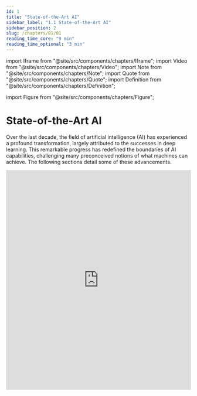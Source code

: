 ```yaml
---
id: 1
title: "State-of-the-Art AI"
sidebar_label: "1.1 State-of-the-Art AI"
sidebar_position: 2
slug: /chapters/01/01
reading_time_core: "9 min"
reading_time_optional: "3 min"
---
```

import Iframe from "@site/src/components/chapters/Iframe";
import Video from "@site/src/components/chapters/Video";
import Note from "@site/src/components/chapters/Note";
import Quote from "@site/src/components/chapters/Quote";
import Definition from "@site/src/components/chapters/Definition";

import Figure from "@site/src/components/chapters/Figure";

# State-of-the-Art AI

Over the last decade, the field of artificial intelligence (AI) has experienced a profound transformation, largely attributed to the successes in deep learning. This remarkable progress has redefined the boundaries of AI capabilities, challenging many preconceived notions of what machines can achieve. The following sections detail some of these advancements.

<Iframe src="https://ourworldindata.org/grapher/test-scores-ai-capabilities-relative-human-performance?country=Handwriting+recognition~Speech+recognition~Image+recognition~Reading+comprehension~Language+understanding~Predictive+reasoning~Code+generation~Complex+reasoning~General+knowledge+tests~Nuanced+language+interpretation~Math+problem-solving~Reading+comprehension+with+unanswerable+questions&tab=chart" width="100%" height="600px" loading="lazy" allow="web-share; clipboard-write" frameBorder="0" number="1" label="1.1" caption="Test scores of various AI capabilities relative to human performance. ([Giattino et al., 2023](https://ourworldindata.org/artificial-intelligence))" />

Once a benchmark is published, it takes less and less time to solve it. This can illustrate the accelerating progress in AI and how quickly AI benchmarks are "saturating", and starting to surpass human performance on a variety of tasks. ([Our World in Data, 2023](https://ourworldindata.org/grapher/test-scores-ai-capabilities-relative-human-performance?country=Handwriting+recognition~Speech+recognition~Image+recognition~Reading+comprehension~Language+understanding~Predictive+reasoning~Code+generation~Complex+reasoning~General+knowledge+tests~Nuanced+language+interpretation~Math+problem-solving~Reading+comprehension+with+unanswerable+questions))

<Iframe src="https://ourworldindata.org/grapher/domain-notable-artificial-intelligence-systems?tab=chart" width="100%" height="600px" loading="lazy" allow="web-share; clipboard-write" frameBorder="0" number="2" label="1.2" caption="Notable AI systems (by domain) ([Giattino et al., 2023](https://ourworldindata.org/artificial-intelligence))" />

## Language {#01}

<Iframe src="https://ourworldindata.org/grapher/ai-performance-coding-math-knowledge-tests?tab=chart" width="100%" height="600px" loading="lazy" allow="web-share; clipboard-write" frameBorder="0" number="3" label="1.3" caption="Benchmark performance on coding, math and language. ([Giattino et al., 2023](https://ourworldindata.org/artificial-intelligence))" />

**Language-based tasks.** There have been transformative changes in sequence and language-based tasks, primarily through the development of large language models (LLMs). Early language models in 2018 struggled to construct coherent sentences. The evolution from these to the advanced capabilities of GPT-3 (Generative Pre-Trained Transformer) and ChatGPT within less than 5 years is remarkable. These models demonstrate not only an improved capacity for generating text but also for responding to complex queries with nuanced, common-sense reasoning. Their performance in various question-answering tasks, including those requiring strategic thinking, has been particularly impressive.

In contrast with the text-only GPT-3 and follow-ups, GPT-4 is multimodal: it was trained on both text and images. This means that it can now not only generate text based on images but has also gained some other capabilities. GPT-4 saw an upgraded context window with up to 32k tokens (tokens ≈ words). The short-term memory limit of an LLM can be thought of as the model's ability to retain information from previous tokens within a certain context window. GPT-4 is trained via next-token prediction (autoregressive self-supervised learning). In 2018 GPT-1 was barely able to count to 10, while in 2024 GPT-4 can implement complex programmatic functions among other things.

<Figure src="./img/CAe_Image_2.png" alt="Enter image alt description" number="2" label="1.2" caption="A list of ‘Nowhere near solved’ [...] issues in AI, from ‘A brief history of AI’, published in January 2021 ([Wooldridge, 2021](https://www.amazon.com/Brief-History-Artificial-Intelligence-Where/dp/1250770742)). They also say: ‘At present, we have no idea how to get computers to do the tasks at the bottom of the list’. But everything in the category ‘Nowhere near solved’ has been solved by GPT-4 ([Bubeck et al., 2023](https://arxiv.org/abs/2303.12712)), except human-level general intelligence." />

**Scaling.** Remarkably, GPT-4 is trained using roughly the same methods as GPT-1, 2, and 3. The only significant difference is the size of the model and the data given to it during training. The size of the model has gone from 1.5B parameters to hundreds of billions of parameters, and datasets have become similarly larger and more diverse.

<Figure src="./img/uW1_Image_3.png" alt="Enter image alt description" number="3" label="1.3" caption="How fast is AI Improving? ([AI Digest, 2023](https://theaidigest.org/progress-and-dangers))" />

We have observed that just an expansion in scale has contributed to enhanced performance. This includes improvements in the ability to generate contextually appropriate responses, and highly diverse text across a range of domains. It has also contributed to overall improved understanding, and coherence. Most of those advances in the GPT series come from increasing the size and computation power behind the models, rather than fundamental shifts in architecture or training.

Here are some of the capabilities that have been emerging in the last few years:

- **Few-shot and Zero-shot Learning.** The model's proficiency at understanding and executing tasks with minimal or no prior examples. 'Few-shot' means accomplishing the task after having seen a few examples in the context window, while 'Zero-shot' indicates performing the task without any specific examples ([Anthropic, 2022](https://transformer-circuits.pub/2022/in-context-learning-and-induction-heads/index.html)). This also includes induction capabilities, i.e. identifying patterns and generalizing rules not present in the training, but only present in the current context window ([Brown et al., 2020](https://arxiv.org/abs/2005.14165)).

- **Metacognition.** This refers to the ability to recognize its own knowledge and limitations, for example, being able to know the probability of the truth of something ([Kadavath, 2022](https://arxiv.org/abs/2207.05221)).

- **Theory of Mind.** The capability to attribute mental states to itself and others, which helps in predicting human behaviors and responses for more nuanced interactions ([Kosinski 2023](https://arxiv.org/abs/2302.02083); [Xu et al., 2024](https://arxiv.org/abs/2402.06044)).

- **Tool Use.** Being able to interact with external tools, like using a calculator or browsing the internet, expanding its problem-solving abilities ([Qin et al., 2023](https://arxiv.org/abs/2307.16789)).

- **Self-correction.** The model's ability to identify and correct its own mistakes, which is crucial for improving the accuracy of AI-generated content ([Shinn et al., 2023](https://arxiv.org/abs/2303.11366)).

<Figure src="./img/vR6_Image_4.png" alt="Enter image alt description" number="4" label="1.4" caption="An example of a mathematical problem solved by GPT-4 using Chain of Thought (CoT) ([Bubeck et al., 2023](https://arxiv.org/abs/2303.12712))." />

- **Reasoning.** The advancements in LLMs have also led to significant improvements in the ability to process and generate logical chains of thought and reasoning. This is particularly important in problem-solving tasks where a straightforward answer isn't immediately available, and a step-by-step reasoning process is required. ([Bubeck et al., 2023](https://arxiv.org/abs/2303.12712))

- **Programming ability.** In coding, AI models have progressed from basic code autocompletion to writing sophisticated, functional programs.

- **Scientific & Mathematical ability.** In mathematics, AI's have assisted in the subfield of automatic theorem proving for decades. Today's models continue to assist in solving complex problems. AI can even achieve a gold medal level in the mathematical Olympiad by solving geometry problems ([Trinh et al., 2024](https://www.nature.com/articles/s41586-023-06747-5)).

<Figure src="./img/gKd_Image_5.png" alt="Enter image alt description" number="5" label="1.5" caption="Note also the large jump from GPT-3.5 to GPT-4 in human percentile on these tests, often from well below the median human to the very top of the human range. ([Aschenbrenner, 2024](https://situational-awareness.ai/from-gpt-4-to-agi/); [OpenAI, 2023](https://arxiv.org/abs/2303.08774)). Keep in mind that the jump from GPT-3 to GPT-4 was in a single year." />

## Image Generation {#02}

The leap forward in image generation is not just in accuracy, but also in the ability to handle complex, real-world images. The latter, particularly with the advent of Generative Adversarial Networks (GANs) in 2014, has shown an astounding rate of progress. The quality of images generated by AI has evolved from simple, blurry representations to highly detailed and creative scenes, often in response to intricate language prompts.

<Figure src="./img/dwX_Image_6.png" alt="Enter image alt description" number="6" label="1.6" caption="An example of state-of-the-art image recognition. The Segment Anything Model (SAM) by Meta’s FAIR (Fundamental AI Research) lab, can classify and segment visual data at highly precise levels. The detection is performed without the need to annotate images. ([Viso AI, 2024](https://viso.ai/deep-learning/segment-anything-model-sam-explained/); [Meta, 2023](https://ai.meta.com/research/publications/segment-anything/))" />

<Figure src="./img/PBp_Image_7.png" alt="Enter image alt description" number="7" label="1.7" caption="An example of the evolution of image generation. At the top left, starting from GANs (Generative Adversarial Networks) to the bottom right, an image from MidJourney V5." />

The rate of progress within a single year alone is quite astounding as is seen from the improvements between the V1 of the MidJourney image generation model in early 2022, to the V6 in December 2023.

<Figure src="./img/wh2_Image_8.png" alt="Enter image alt description" number="8" label="1.8" caption="MidJourney AI image generation over 2022-2023. Prompt: high-quality photography of a young Japanese woman smiling, backlighting, natural pale light, film camera, by Rinko Kawauchi, HDR ([Yap, 2024](https://goldpenguin.org/blog/midjourney-v1-to-v6-evolution/))." />

## Multi & Cross modality {#03}

AI systems are becoming increasingly multimodal. This means that they can process images, text, audio, vision, and robotics using the same model. So they are trained using multiple different "modes" and can translate between them after deployment.

**Cross-modality.** A model is called cross-modal when the input of a model is in one modality (e.g. text) and the output is in another modality (e.g. image). The section on computer vision showed fast progress between 2014 and 2020 in cross-modality. We went from text-to-image models only capable of generating black-and-white pixelated images of faces, to models capable of generating an image of any textual prompt. More examples of cross-modality include OpenAIs Whisper ([Radford et al., 2022](https://arxiv.org/abs/2212.04356)) which is capable of speech-to-text transcription.

**Multi-modality.** A model is called multi-modal when both the inputs and outputs of a model can be in more than one modality. E.g. audio-to-text, video-to-text, text-to-image, etc…

<Figure src="./img/I4u_Image_9.png" alt="Enter image alt description" number="9" label="1.9" caption="Image-to-text and text-to-image multimodality from the Flamingo model ([Alayrac et al., 2022](https://arxiv.org/abs/2204.14198))." />

DeepMind’s 2022 Flamingo model, could be "*rapidly adapted to various image/video understanding tasks*" and "*is also capable of multi-image visual dialogue*". ([Alayrac et al., 2022](https://arxiv.org/abs/2204.14198)) Similarly, DeepMind’s 2022 Gato model, was called a "Generalist Agent". It was a single network with the same weights which could "*play Atari, caption images, chat, stack blocks with a real robot arm, and much more*". ([Reed et al., 2022](https://arxiv.org/abs/2205.06175)) Continuing this trend, DeepMind’s 2023 Google Gemini model could be called a Large Multimodal Model (LMM). The paper described Gemini as "*natively multimodal*" and claimed to be able to "*seamlessly combine their capabilities across modalities (e.g. extracting information and spatial layout out of a table, a chart, or a figure) with the strong reasoning capabilities of a language model (e.g. its state-of-art-performance in math and coding)*"([Google, 2024](https://arxiv.org/abs/2312.11805))

## Robotics {#04}

<Iframe src="https://ourworldindata.org/grapher/annual-professional-service-robots-installed-by-area?tab=chart" width="100%" height="600px" loading="lazy" allow="web-share; clipboard-write" frameBorder="0" number="4" label="1.4" caption="Robots in use by service area ([Giattino et al., 2023](https://ourworldindata.org/artificial-intelligence))" />

The field of robotics has also been progressing alongside artificial intelligence. In this section, we provide a couple of examples where these two fields are merging, highlighting some robots using inspiration from machine learning techniques to make advancements.

<Figure src="./img/VZl_Image_9.png" alt="Enter image alt description" number="10" label="1.10" caption="Researchers used Model-Free Reinforcement Learning to automatically learn quadruped locomotion in only 20 minutes in the real world instead of in simulated environments. The Figure shows examples of learned gaits on a variety of real-world terrains ([Smith et al., 2022](https://arxiv.org/abs/2208.07860))." />

<Iframe src="https://ourworldindata.org/grapher/annual-industrial-robots-installed?tab=chart" width="100%" height="600px" loading="lazy" allow="web-share; clipboard-write" frameBorder="0" number="5" label="1.5" caption="Number of industrial robots in use grows every year. ([Giattino et al., 2023](https://ourworldindata.org/artificial-intelligence))" />

**Advances in robotics.** At the forefront of robotic advancements is PaLM-E, a general-purpose, embodied model with 562 billion parameters that integrates vision, language, and robot data for real-time manipulator control and excels in language tasks involving geospatial reasoning. ([Driess et al., 2023](https://arxiv.org/abs/2303.03378))

Simultaneously, developments in vision-language models have led to breakthroughs in fine-grained robot control, with models like RT-2 showing significant capabilities in object manipulation and multimodal reasoning. RT-2 demonstrates how we can use LLM-inspired prompting methods (chain-of-thought), to learn a self-contained model that can both plan long-horizon skill sequences and predict robot actions. ([Brohan et al., 2023](https://arxiv.org/abs/2307.15818))

Mobile ALOHA is another example of combining modern machine learning techniques with robotics. Trained using supervised behavioral cloning, the robot can autonomously perform complex tasks "*such as sauteing and serving a piece of shrimp, opening a two-door wall cabinet to store heavy cooking pots, calling and entering an elevator, and lightly rinsing a used pan using a kitchen faucet*" ([Fu et al., 2024](https://arxiv.org/abs/2401.02117)). Such advancements not only demonstrate the increasing sophistication and applicability of robotic systems but also highlight the potential for further groundbreaking developments in autonomous technologies.

<Figure src="./img/3A4_Image_10.png" alt="Enter image alt description" number="11" label="1.11" caption="DeepMinds RT-2 can both plan long-horizon skill sequences and predict robot actions using inspiration from LLM prompting techniques (chain-of-thought) ([Brohan et al., 2023](https://arxiv.org/abs/2307.15818))." />

<Video type="youtube" videoId="Sq1QZB5baNw" number="2" label="1.2" caption="Optional video showcasing one example of the current state of robotics." />

## Playing Games {#05}

**AI and board games.** AI has made continuous progress in game playing for decades. Starting from AIs beating the world champion at chess in 1997, Scrabble in 2006 to DeepMind’s AlphaGo in 2016 ([DeepMind, 2016](https://www.deepmind.com/research/highlighted-research/alphago)), which was good enough to defeat the world champion in the game of Go, a game assumed to be notoriously difficult for AI. Within a year, the next model AlphaGo Zero trained through self-play had mastered multiple games of Go, chess, and shogi reaching a superhuman level after less than three days of training ([Silver et al., 2017](https://arxiv.org/abs/1712.01815)).

**AI and video games.** We started using machine learning techniques on simple Atari games in 2013 ([Mnih et al. 2013](https://arxiv.org/abs/1312.5602)). By 2019, OpenAI Five defeated the world champions at DOTA2 ([OpenAI, 2019](https://openai.com/research/openai-five-defeats-dota-2-world-champions)), while in the same year, DeepMind’s AlphaStar beat professional esports players at StarCraft II ([DeepMind, 2019](https://deepmind.google/discover/blog/alphastar-mastering-the-real-time-strategy-game-starcraft-ii/)). Both these games require thousands of actions in a row at a high number of actions per minute. In 2020 DeepMind MuZero model, described as "*a significant step forward in the pursuit of general-purpose algorithms*" ([DeepMind, 2020](https://www.deepmind.com/blog/muzero-mastering-go-chess-shogi-and-atari-without-rules)), was capable of playing Atari games, Go, chess, and shogi without even being told the rules.

In recent years, AI's capability has extended to open-ended environments like Minecraft, showcasing an ability to perform complex sequences of actions. In strategy games, Meta’s Cicero displayed intricate strategic negotiation and deception skills in natural language for the game Diplomacy ([Bakhtin et al., 2022](https://arxiv.org/abs/2210.05492)).

<Figure src="./img/KMJ_Image_11.png" alt="Enter image alt description" number="12" label="1.12" caption="A map of diplomacy and the dialog box where the AI negotiates ([DiploStrats (YouTube), 2022](https://www.youtube.com/watch?v=u5192bvUS7k&t=2216s))." />

<Note title="Example of Voyager: Planning and Continuous Learning in Minecraft with GPT-4" collapsed={true}>

Voyager ([Wang et al., 2023](https://arxiv.org/abs/2305.16291)) stands as a particularly impressive example of the capabilities of AI in continuous learning environments. This AI is designed to play Minecraft, a task that involves a significant degree of planning and adaptive learning. What makes Voyager so remarkable is its ability to learn continuously and progressively within the game's environment, using GPT-4 contextual reasoning abilities to plan and write the code necessary for each new challenge. Starting from scratch in a single game session, Voyager initially learns to navigate the virtual world, engage and defeat enemies, and remember all these skills in its long-term memory. As the game progresses, it continues to learn and store new skills, leading up to the challenging task of mining diamonds, a complex activity that requires a deep understanding of the game mechanics and strategic planning. The ability of Voyager to integrate new information continuously and utilize it effectively showcases the potential of AI in managing complex, changing environments and performing tasks that require a long-term buildup of knowledge and skills.

<Figure src="./img/ccN_Image_12.png" alt="Enter image alt description" number="13" label="1.13" caption="Voyager discovers new Minecraft items and skills continually by self-driven exploration, significantly outperforming the baselines ([Wang et al., 2023](https://arxiv.org/abs/2305.16291))." />

</Note>